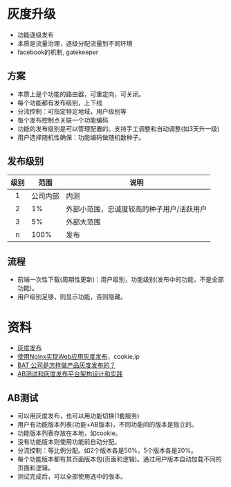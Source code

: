 # 灰度升级
* 功能逐级发布
* 本质是流量治理，逐级分配流量到不同环境
* facebook的机制, gatekeeper

## 方案
* 本质上是个功能的路由器，可重定向，可关闭。
* 每个功能都有发布级别，上下线
* 分流控制：可指定特定地域，用户级别等
* 每个发布控制点关联一个功能编码
* 功能的发布级别是可以管理配置的。支持手工调整和自动调整(如3天升一级)
* 用户选择随机性确保：功能编码做随机数种子。

## 发布级别

| 级别 | 范围 | 说明 |
| :----: | ---- | ---- |
| 1 | 公司内部 | 内测 |
| 2 | 1% | 外部小范围，忠诚度较高的种子用户/活跃用户 |
| 3 | 5% | 外部大范围 |
| n | 100% | 发布 |

## 流程
* 前端一次性下载(周期性更新)：用户级别，功能级别(发布中的功能，不是全部功能)。
* 用户级别足够，则显示功能，否则隐藏。

# 资料
* [灰度发布](http://arganzheng.life/gray-release.html)
* [使用Nginx实现Web应用灰度发布](https://www.jianshu.com/p/e89ad8748764)，cookie,ip
* [BAT 公司是怎样做产品灰度发布的？](https://www.zhihu.com/question/28296375)
* [AB测试和灰度发布平台架构设计和实践](http://doc.mbalib.com/view/1622be0db26dc1400284e0ea95fd2f80.html)

## AB测试
* 可以用灰度发布，也可以用功能切换(1套服务)
* 用户有功能版本列表(功能+AB版本)，不同功能间的版本是独立的。
* 功能版本列表存放在本地，如cookie。
* 没有功能版本则使用功能前自动分配。
* 分流控制：等比例分配。如2个版本各是50%，5个版本各是20%。
* 每个功能版本都有其页面版本包(页面和逻辑)。通过用户版本自动加载不同的页面和逻辑。
* 测试完成后，可以全部使用选中的版本。
